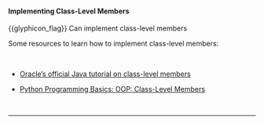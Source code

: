 <div id="title">

#### Implementing Class-Level Members

</div>

<span id="prereqs"><panel src="../../oopDesign/classes/classLevelMembers/unit-inElsewhere-asFlat.md" boilerplate header="%%{{ icon_prereq }} Design → OOP → Classes → Class-Level Members%%" /></span>

<span id="outcomes">{{glyphicon_flag}} Can implement class-level members</span>

<div id="body">

Some resources to learn how to implement class-level members:

<tabs> 
  <tab header="Java">

* [Oracle’s official Java tutorial on class-level members](https://docs.oracle.com/javase/tutorial/java/javaOO/classvars.html)
  
  </tab>
  <tab header="Python">

* [Python Programming Basics: OOP: Class-Level Members](https://nus-te3201.github.io/website/programming/toc/oop.html#class-level-members)

  </tab>
</tabs><hr>


</div>

<div id="extras">
</div>